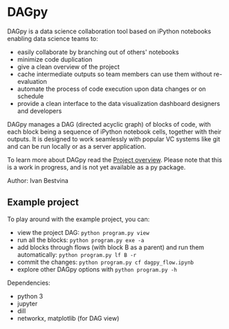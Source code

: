 # DAGpy
DAGpy is a data science collaboration tool based on iPython notebooks enabling data science teams to:
 - easily collaborate by branching out of others' notebooks
 - minimize code duplication
 - give a clean overview of the project
 - cache intermediate outputs so team members can use them without re-evaluation
 - automate the process of code execution upon data changes or on schedule
 - provide a clean interface to the data visualization dashboard designers and developers

DAGpy manages a DAG (directed acyclic graph) of blocks of code, with each block being a sequence of iPython notebook cells, together with their outputs. It is designed to work seamlessly with popular VC systems like git and can be run locally or as a server application.

To learn more about DAGpy read the [Project overview](docs/project_overview.md). Please note that this is a work in progress, and is not yet available as a py package.

Author: Ivan Bestvina


## Example project
To play around with the example project, you can:
 - view the project DAG: `python program.py view`
 - run all the blocks: `python program.py exe -a`
 - add blocks through flows (with block B as a parent) and run them automatically:  `python program.py lf B -r`
 - commit the changes: `python program.py cf dagpy_flow.ipynb`
 - explore other DAGpy options with  `python program.py -h`
   
   
 Dependencies:
  - python 3
  - jupyter
  - dill
  - networkx, matplotlib (for DAG view)
